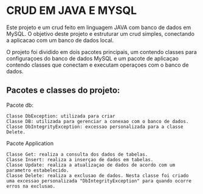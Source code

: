 # CRUD EM JAVA E MYSQL

Este projeto e um crud feito em linguagem JAVA com banco de dados em MySQL.
O objetivo deste projeto e estruturar um crud simples, conectando a aplicacao com um banco de dados local.

O projeto foi dividido em dois pacotes principais, um contendo classes para configuraçoes do banco de dados MySQL e um pacote de aplicaçao contendo classes que conectam e executam operaçoes com o banco de dados.

## Pacotes e classes do projeto:
Pacote db:
```
Classe DbException: utilizada para criar 
Classe DB: utilizada para gerenciar a conexao com o banco de dados.
Classe DbIntegrityException: excessao personalizada para a classe Delete. 
```

Pacote Application
```
Classe Get: realiza a consulta dos dados de tabelas. 
Classe Insert: realiza a inserçao de dados em tabelas.
Classe Update: realiza a atualizaçao de dados de acordo com um parametro estabelecido.
Classe Delete: realiza a exclusao de dados. Nesta classe foi criado uma excessao personalizada "DbIntegrityException" para quando ocorre erros na exclusao.
``` 